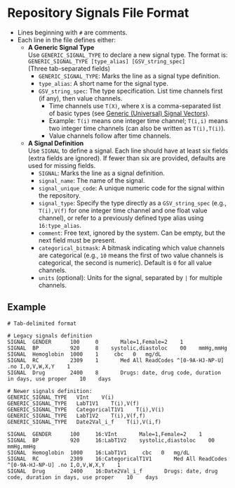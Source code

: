 # Repository Signals File Format

- Lines beginning with `#` are comments.
- Each line in the file defines either:
  - **A Generic Signal Type**  
    Use `GENERIC_SIGNAL_TYPE` to declare a new signal type. The format is:  
    `GENERIC_SIGNAL_TYPE [type_alias] [GSV_string_spec]`  
    (Three tab-separated fields)
    - `GENERIC_SIGNAL_TYPE`: Marks the line as a signal type definition.
    - `type_alias`: A short name for the signal type.
    - `GSV_string_spec`: The type specification. List time channels first (if any), then value channels.  
      - Time channels use `T(X)`, where `X` is a comma-separated list of basic types (see [Generic (Universal) Signal Vectors](/Infrastructure%20Home%20Page/InfraMed%20Library%20page/Generic%20(Universal)%20Signal%20Vectors)).  
      - Example: `T(i)` means one integer time channel; `T(i,i)` means two integer time channels (can also be written as `T(i),T(i)`).  
      - Value channels follow after time channels.
  - **A Signal Definition**  
    Use `SIGNAL` to define a signal. Each line should have at least six fields (extra fields are ignored). If fewer than six are provided, defaults are used for missing fields.
    - `SIGNAL`: Marks the line as a signal definition.
    - `signal_name`: The name of the signal.
    - `signal_unique_code`: A unique numeric code for the signal within the repository.
    - `signal_type`: Specify the type directly as a `GSV_string_spec` (e.g., `T(i),V(f)` for one integer time channel and one float value channel), or refer to a previously defined type alias using `16:type_alias`.
    - `comment`: Free text, ignored by the system. Can be empty, but the next field must be present.
    - `categorical_bitmask`: A bitmask indicating which value channels are categorical (e.g., `10` means the first of two value channels is categorical, the second is numeric). Default is `0` for all value channels.
    - `units` (optional): Units for the signal, separated by `|` for multiple channels.

## Example

```
# Tab-delimited format

# Legacy signals definition
SIGNAL  GENDER      100     0       Male=1,Female=2    1  
SIGNAL  BP          920     8    systolic,diastoloc    00    mmHg,mmHg
SIGNAL  Hemoglobin  1000    1     cbc   0   mg/dL
SIGNAL  RC          2309    1       Med All ReadCodes ^[0-9A-HJ-NP-U] .no I,O,V,W,X,Y    1
SIGNAL  Drug        2400    8       Drugs: date, drug code, duration in days, use proper    10    days

# Newer signals definition:
GENERIC_SIGNAL_TYPE   VInt    V(i)
GENERIC_SIGNAL_TYPE   LabT1V1    T(i),V(f)
GENERIC_SIGNAL_TYPE   CategoricalT1V1    T(i),V(i)
GENERIC_SIGNAL_TYPE   LabT1V2    T(i),V(f,f)
GENERIC_SIGNAL_TYPE   Date2Val_i_f    T(i),V(i,f)

SIGNAL  GENDER      100     16:VInt       Male=1,Female=2    1  
SIGNAL  BP          920     16:LabT1V2    systolic,diastoloc    00    mmHg,mmHg
SIGNAL  Hemoglobin  1000    16:LabT1V1     cbc   0   mg/dL
SIGNAL  RC          2309    16:CategoricalT1V1       Med All ReadCodes ^[0-9A-HJ-NP-U] .no I,O,V,W,X,Y    1
SIGNAL  Drug        2400    16:Date2Val_i_f       Drugs: date, drug code, duration in days, use proper    10    days
```